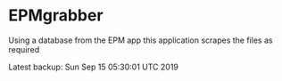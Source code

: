 # EPMgrabber
Using a database from the EPM app this application scrapes the files as required


Latest backup: Sun Sep 15 05:30:01 UTC 2019
